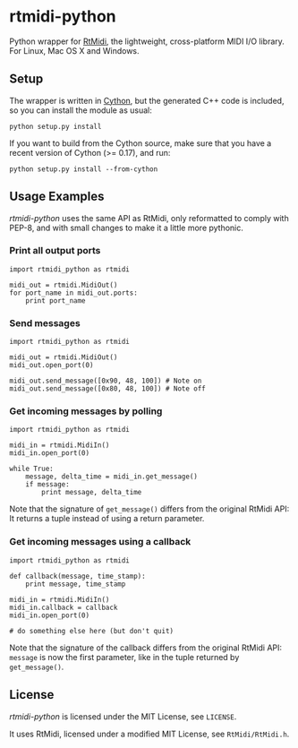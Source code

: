 # rtmidi-python

Python wrapper for [RtMidi](http://www.music.mcgill.ca/~gary/rtmidi/), the
lightweight, cross-platform MIDI I/O library. For Linux, Mac OS X and Windows.

## Setup

The wrapper is written in [Cython](http://www.cython.org), but the generated
C++ code is included, so you can install the module as usual:

    python setup.py install

If you want to build from the Cython source, make sure that you have a recent
version of Cython (>= 0.17), and run:

    python setup.py install --from-cython

## Usage Examples

_rtmidi-python_ uses the same API as RtMidi, only reformatted to comply with PEP-8,
and with small changes to make it a little more pythonic.

### Print all output ports

    import rtmidi_python as rtmidi

    midi_out = rtmidi.MidiOut()
    for port_name in midi_out.ports:
        print port_name

### Send messages

    import rtmidi_python as rtmidi

    midi_out = rtmidi.MidiOut()
    midi_out.open_port(0)

    midi_out.send_message([0x90, 48, 100]) # Note on
    midi_out.send_message([0x80, 48, 100]) # Note off

### Get incoming messages by polling

    import rtmidi_python as rtmidi

    midi_in = rtmidi.MidiIn()
    midi_in.open_port(0)

    while True:
        message, delta_time = midi_in.get_message()
        if message:
            print message, delta_time

Note that the signature of `get_message()` differs from the original RtMidi
API: It returns a tuple instead of using a return parameter.

### Get incoming messages using a callback

    import rtmidi_python as rtmidi

    def callback(message, time_stamp):
        print message, time_stamp

    midi_in = rtmidi.MidiIn()
    midi_in.callback = callback
    midi_in.open_port(0)

    # do something else here (but don't quit)

Note that the signature of the callback differs from the original RtMidi API:
`message` is now the first parameter, like in the tuple returned by
`get_message()`.

## License

_rtmidi-python_ is licensed under the MIT License, see `LICENSE`.

It uses RtMidi, licensed under a modified MIT License, see `RtMidi/RtMidi.h`.
